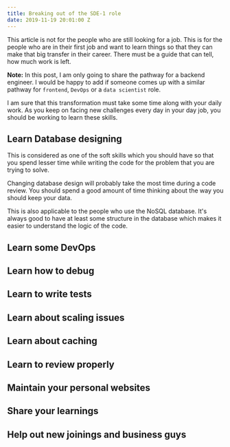 ```yaml
---
title: Breaking out of the SDE-1 role
date: 2019-11-19 20:01:00 Z
---
```


This article is not for the people who are still looking for a job. This is for the people who are in their first job and want to learn things so that they can make that big transfer in their career. There must be a guide that can tell, how much work is left.

**Note:** In this post, I am only going to share the pathway for a backend engineer. I would be happy to add if someone comes up with a similar pathway for `frontend`, `DevOps` or a `data scientist` role.

I am sure that this transformation must take some time along with your daily work. As you keep on facing new challenges every day in your day job, you should be working to learn these skills.

## Learn Database designing

This is considered as one of the soft skills which you should have so that you spend lesser time while writing the code for the problem that you are trying to solve.

Changing database design will probably take the most time during a code review. You should spend a good amount of time thinking about the way you should keep your data.

This is also applicable to the people who use the NoSQL database. It's always good to have at least some structure in the database which makes it easier to understand the logic of the code.

## Learn some DevOps

## Learn how to debug

## Learn to write tests

## Learn about scaling issues

## Learn about caching

## Learn to review properly

## Maintain your personal websites

## Share your learnings

## Help out new joinings and business guys